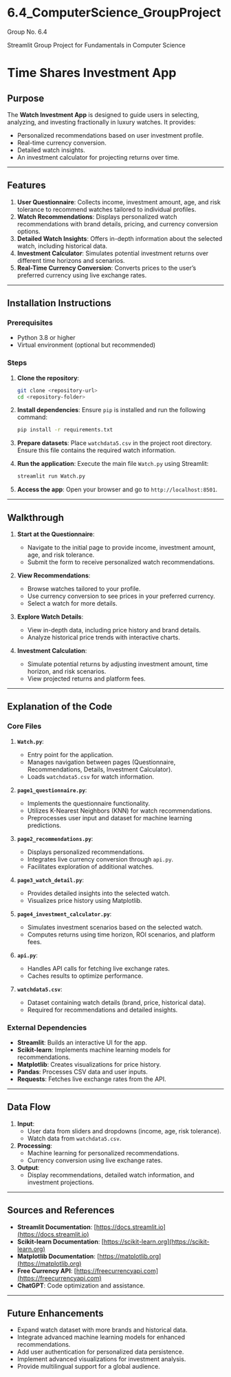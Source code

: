 # 6.4_ComputerScience_GroupProject
Group No. 6.4

Streamlit Group Project for Fundamentals in Computer Science

# Time Shares Investment App

## Purpose
The **Watch Investment App** is designed to guide users in selecting, analyzing, and investing fractionally in luxury watches. It provides:

- Personalized recommendations based on user investment profile.
- Real-time currency conversion.
- Detailed watch insights.
- An investment calculator for projecting returns over time.

---

## Features

1. **User Questionnaire**: Collects income, investment amount, age, and risk tolerance to recommend watches tailored to individual profiles.
2. **Watch Recommendations**: Displays personalized watch recommendations with brand details, pricing, and currency conversion options.
3. **Detailed Watch Insights**: Offers in-depth information about the selected watch, including historical data.
4. **Investment Calculator**: Simulates potential investment returns over different time horizons and scenarios.
5. **Real-Time Currency Conversion**: Converts prices to the user’s preferred currency using live exchange rates.

---

## Installation Instructions

### Prerequisites
- Python 3.8 or higher
- Virtual environment (optional but recommended)

### Steps

1. **Clone the repository**:
   ```bash
   git clone <repository-url>
   cd <repository-folder>
   ```

2. **Install dependencies**:
   Ensure `pip` is installed and run the following command:
   ```bash
   pip install -r requirements.txt
   ```

3. **Prepare datasets**:
   Place `watchdata5.csv` in the project root directory. Ensure this file contains the required watch information.

4. **Run the application**:
   Execute the main file `Watch.py` using Streamlit:
   ```bash
   streamlit run Watch.py
   ```

5. **Access the app**:
   Open your browser and go to `http://localhost:8501`.

---

## Walkthrough

1. **Start at the Questionnaire**:
   - Navigate to the initial page to provide income, investment amount, age, and risk tolerance.
   - Submit the form to receive personalized watch recommendations.

2. **View Recommendations**:
   - Browse watches tailored to your profile.
   - Use currency conversion to see prices in your preferred currency.
   - Select a watch for more details.

3. **Explore Watch Details**:
   - View in-depth data, including price history and brand details.
   - Analyze historical price trends with interactive charts.

4. **Investment Calculation**:
   - Simulate potential returns by adjusting investment amount, time horizon, and risk scenarios.
   - View projected returns and platform fees.

---

## Explanation of the Code

### Core Files

1. **`Watch.py`**:
   - Entry point for the application.
   - Manages navigation between pages (Questionnaire, Recommendations, Details, Investment Calculator).
   - Loads `watchdata5.csv` for watch information.

2. **`page1_questionnaire.py`**:
   - Implements the questionnaire functionality.
   - Utilizes K-Nearest Neighbors (KNN) for watch recommendations.
   - Preprocesses user input and dataset for machine learning predictions.

3. **`page2_recommendations.py`**:
   - Displays personalized recommendations.
   - Integrates live currency conversion through `api.py`.
   - Facilitates exploration of additional watches.

4. **`page3_watch_detail.py`**:
   - Provides detailed insights into the selected watch.
   - Visualizes price history using Matplotlib.

5. **`page4_investment_calculator.py`**:
   - Simulates investment scenarios based on the selected watch.
   - Computes returns using time horizon, ROI scenarios, and platform fees.

6. **`api.py`**:
   - Handles API calls for fetching live exchange rates.
   - Caches results to optimize performance.

7. **`watchdata5.csv`**:
   - Dataset containing watch details (brand, price, historical data).
   - Required for recommendations and detailed insights.

### External Dependencies

- **Streamlit**: Builds an interactive UI for the app.
- **Scikit-learn**: Implements machine learning models for recommendations.
- **Matplotlib**: Creates visualizations for price history.
- **Pandas**: Processes CSV data and user inputs.
- **Requests**: Fetches live exchange rates from the API.

---

## Data Flow

1. **Input**:
   - User data from sliders and dropdowns (income, age, risk tolerance).
   - Watch data from `watchdata5.csv`.
2. **Processing**:
   - Machine learning for personalized recommendations.
   - Currency conversion using live exchange rates.
3. **Output**:
   - Display recommendations, detailed watch information, and investment projections.

---

## Sources and References

- **Streamlit Documentation**: [https://docs.streamlit.io](https://docs.streamlit.io)
- **Scikit-learn Documentation**: [https://scikit-learn.org](https://scikit-learn.org)
- **Matplotlib Documentation**: [https://matplotlib.org](https://matplotlib.org)
- **Free Currency API**: [https://freecurrencyapi.com](https://freecurrencyapi.com)
- **ChatGPT**: Code optimization and assistance.

---

## Future Enhancements

- Expand watch dataset with more brands and historical data.
- Integrate advanced machine learning models for enhanced recommendations.
- Add user authentication for personalized data persistence.
- Implement advanced visualizations for investment analysis.
- Provide multilingual support for a global audience.

